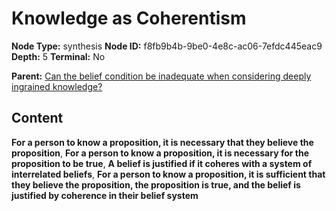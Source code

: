 # Knowledge as Coherentism

**Node Type:** synthesis
**Node ID:** f8fb9b4b-9be0-4e8c-ac06-7efdc445eac9
**Depth:** 5
**Terminal:** No

**Parent:** [Can the belief condition be inadequate when considering deeply ingrained knowledge?](can-the-belief-condition-be-inadequate-when-considering-deeply-ingrained-knowledge-antithesis-3d542c95-34c5-4281-9700-ac0e81138128.md)

## Content

**For a person to know a proposition, it is necessary that they believe the proposition**, **For a person to know a proposition, it is necessary for the proposition to be true**, **A belief is justified if it coheres with a system of interrelated beliefs**, **For a person to know a proposition, it is sufficient that they believe the proposition, the proposition is true, and the belief is justified by coherence in their belief system**
